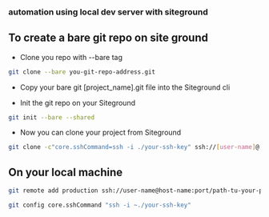 ### automation using local dev server with siteground

## To create a bare git repo on site ground
- Clone you repo with --bare tag
```bash
git clone --bare you-git-repo-address.git
```

- Copy your bare git [project_name].git file into the Siteground cli

- Init the git repo on your Siteground
```bash
git init --bare --shared
```

- Now you can clone your project from Siteground
```bash
git clone -c"core.sshCommand=ssh -i ./your-ssh-key" ssh://[user-name]@[host-name].uk:[port]/home/[user-name]/www/[domain-name].uk/git/[project-name].git
```


## On your local machine
```sh
git remote add production ssh://user-name@host-name:port/path-tu-your-project/project-name.git

git config core.sshCommand "ssh -i ~./your-ssh-key"
```


